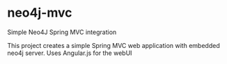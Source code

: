 neo4j-mvc
=========

Simple Neo4J Spring MVC integration


This project creates a simple Spring MVC web application with embedded neo4j server. Uses Angular.js for the webUI